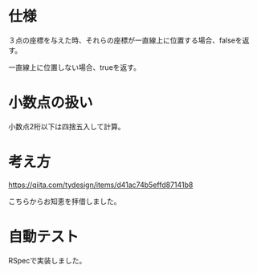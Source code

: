 # 仕様
３点の座標を与えた時、それらの座標が一直線上に位置する場合、falseを返す。

一直線上に位置しない場合、trueを返す。

# 小数点の扱い
小数点2桁以下は四捨五入して計算。

# 考え方
https://qiita.com/tydesign/items/d41ac74b5effd87141b8

こちらからお知恵を拝借しました。

# 自動テスト
RSpecで実装しました。